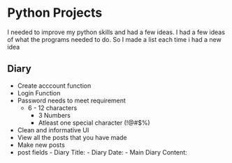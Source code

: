 # Python Projects
I needed to improve my python skills and had a few ideas. I had a few ideas of what the programs needed to do. So I made a list each time i had a new idea

## Diary
- Create acccount function
- Login Function
- Password needs to meet requirement
  	- 6 - 12 characters
	  - 3 Numbers
	  - Atleast one special character (!@#$%)
- Clean and informative UI
- View all the posts that you have made
- Make new posts
- post fields
	  - Diary Title:
	  - Diary Date:
	  - Main Diary Content:
